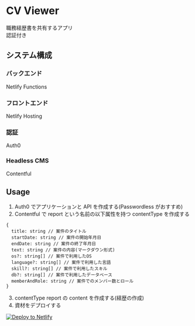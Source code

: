# CV Viewer

職務経歴書を共有するアプリ  
認証付き

## システム構成

### バックエンド

Netlify Functions

### フロントエンド

Netlify Hosting

### 認証

Auth0

### Headless CMS

Contentful

## Usage

1. Auth0 でアプリケーションと API を作成する(Passwordless がおすすめ)
2. Contentful で report という名前の以下属性を持つ contentType を作成する

```
{
  title: string // 案件のタイトル
  startDate: string // 案件の開始年月日
  endDate: string // 案件の終了年月日
  text: string // 案件の内容(マークダウン形式)
  os?: string[] // 案件で利用したOS
  language?: string[] // 案件で利用した言語
  skill?: string[] // 案件で利用したスキル
  db?: string[] // 案件で利用したデータベース
  memberAndRole: string // 案件でのメンバー数とロール
}

```

3. contentType report の content を作成する(経歴の作成)
4. 資材をデプロイする

<a href="https://app.netlify.com/start/deploy?repository=https://github.com/7tsuno/cv-viewer">
<img src="https://www.netlify.com/img/deploy/button.svg" title="Deploy to Netlify">
</a>
